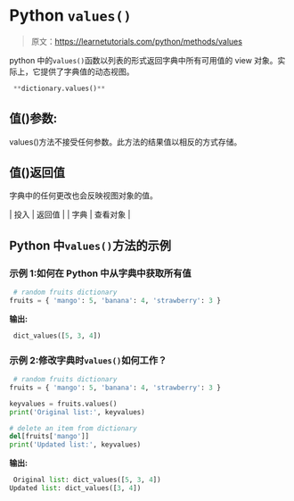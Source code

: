 # Python `values()`

> 原文：<https://learnetutorials.com/python/methods/values>

python 中的`values()`函数以列表的形式返回字典中所有可用值的 view 对象。实际上，它提供了字典值的动态视图。

```py
 **dictionary.values()** 

```

## 值()参数:

values()方法不接受任何参数。此方法的结果值以相反的方式存储。

## 值()返回值

字典中的任何更改也会反映视图对象的值。

| 投入 | 返回值 |
| 字典 | 查看对象 |

## Python 中`values()`方法的示例

### 示例 1:如何在 Python 中从字典中获取所有值

```py
 # random fruits dictionary
fruits = { 'mango': 5, 'banana': 4, 'strawberry': 3 } 

```

**输出:**

```py
 dict_values([5, 3, 4]) 
```

### 示例 2:修改字典时`values()`如何工作？

```py
 # random fruits dictionary
fruits = { 'mango': 5, 'banana': 4, 'strawberry': 3 }

keyvalues = fruits.values()
print('Original list:', keyvalues)

# delete an item from dictionary
del[fruits['mango']]
print('Updated list:', keyvalues) 

```

**输出:**

```py
 Original list: dict_values([5, 3, 4])
Updated list: dict_values([3, 4]) 
```